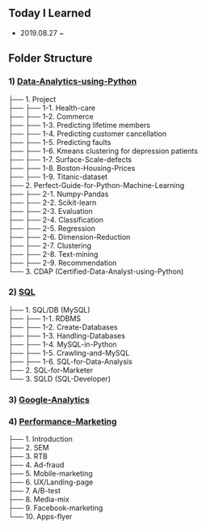 Today I Learned
-------------------------------
* 2019.08.27 ~


Folder Structure
-------------------------------
### 1) [Data-Analytics-using-Python](https://github.com/KimGyuLee/TIL/tree/master/Data-Analytics-using-Python)

├── 1. Project  
├── ├── 1-1. Health-care  
├── ├── 1-2. Commerce  
├── ├── 1-3. Predicting lifetime members  
├── ├── 1-4. Predicting customer cancellation  
├── ├── 1-5. Predicting faults  
├── ├── 1-6. Kmeans clustering for depression patients  
├── ├── 1-7. Surface-Scale-defects  
├── ├── 1-8. Boston-Housing-Prices  
├── ├── 1-9. Titanic-dataset  
├── 2. Perfect-Guide-for-Python-Machine-Learning  
├── ├── 2-1. Numpy-Pandas  
├── ├── 2-2. Scikit-learn  
├── ├── 2-3. Evaluation  
├── ├── 2-4. Classification  
├── ├── 2-5. Regression  
├── ├── 2-6. Dimension-Reduction  
├── ├── 2-7. Clustering  
├── ├── 2-8. Text-mining  
├── ├── 2-9. Recommendation  
└── 3. CDAP (Certified-Data-Analyst-using-Python)  


### 2) [SQL]()

├── 1. SQL/DB (MySQL)  
├── ├── 1-1. RDBMS  
├── ├── 1-2. Create-Databases  
├── ├── 1-3. Handling-Databases  
├── ├── 1-4. MySQL-in-Python  
├── ├── 1-5. Crawling-and-MySQL  
├── ├── 1-6. SQL-for-Data-Analysis  
├── 2. SQL-for-Marketer  
└── 3. SQLD (SQL-Developer)  


### 3) [Google-Analytics]()


### 4) [Performance-Marketing]()

├── 1. Introduction  
├── 2. SEM  
├── 3. RTB  
├── 4. Ad-fraud  
├── 5. Mobile-marketing  
├── 6. UX/Landing-page  
├── 7. A/B-test  
├── 8. Media-mix  
├── 9. Facebook-marketing  
└── 10. Apps-flyer

